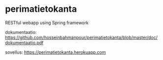 # perimatietokanta
RESTful webapp using Spring framework

dokumentaatio:
https://github.com/hosseinbahmanpour/perimatietokanta/blob/master/doc/dokumentaatio.pdf

sovellus:
https://perimatietokanta.herokuapp.com
